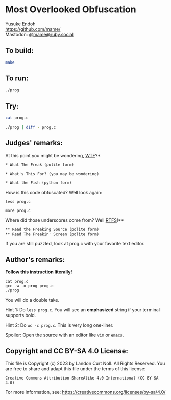 # Most Overlooked Obfuscation

Yusuke Endoh    
<https://github.com/mame/>  
Mastodon: [@mame@ruby.social](https://ruby.social/@mame)

## To build:

```sh
make
```

## To run:

```sh
./prog
```

## Try:

```sh
cat prog.c

./prog | diff - prog.c
```

## Judges' remarks:

At this point you might be wondering, [WTF](http://acronyms.thefreedictionary.com/WTF)?\*

    * What The Freak (polite form)

    * What's This For? (you may be wondering)

    * What the Fish (python form)

How is this code obfuscated?  Well look again:

    less prog.c

    more prog.c

Where did those underscores come from?  Well [RTFS](http://acronyms.thefreedictionary.com/RTFS)!\*\*

    ** Read the Freaking Source (polite form)
    ** Read The Freakin' Screen (polite form)

If you are still puzzled, look at prog.c with your favorite text editor.

## Author's remarks:

**Follow this instruction literally!**

    cat prog.c
    gcc -w -o prog prog.c
    ./prog

You will do a double take.

Hint 1: Do `less prog.c`.  You will see an **emphasized** string if your
terminal supports bold.

Hint 2: Do `wc -c prog.c`.  This is very long one-liner.

Spoiler: Open the source with an editor like `vim` or `emacs`.

## Copyright and CC BY-SA 4.0 License:

This file is Copyright (c) 2023 by Landon Curt Noll.  All Rights Reserved.
You are free to share and adapt this file under the terms of this license:

    Creative Commons Attribution-ShareAlike 4.0 International (CC BY-SA 4.0)

For more information, see: https://creativecommons.org/licenses/by-sa/4.0/
